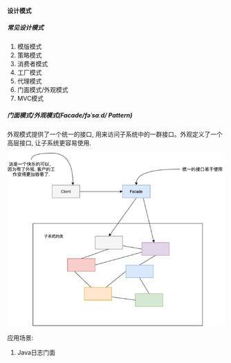 #### 设计模式

##### 常见设计模式

1. 模版模式
2. 策略模式
3. 消费者模式
4. 工厂模式
5. 代理模式
6. 门面模式/外观模式
7. MVC模式



##### 门面模式/外观模式(Facade/fəˈsɑːd/ Pattern)

外观模式提供了一个统一的接口, 用来访问子系统中的一群接口。外观定义了一个高层接口, 让子系统更容易使用.

![FacadePattern](https://raw.githubusercontent.com/LittleElliotTung1992/pic_bed/main/root/FacadePattern.png)

应用场景:

1. Java日志门面





